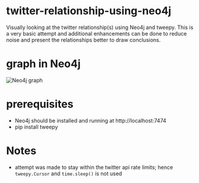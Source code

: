 # twitter-relationship-using-neo4j
Visually looking at the twitter relationship(s) using Neo4j and tweepy. This is a very basic attempt and additional enhancements can be done to reduce noise and present the relationships better to draw conclusions.

# graph in Neo4j
![Neo4j graph](https://github.com/saideepchandg/twitter-relationship-using-neo4j/blob/master/ne04j_graph.png)

# prerequisites

* Neo4j should be installed and running at http://localhost:7474
* pip install tweepy 

# Notes
* attempt was made to stay within the twitter api rate limits; hence ```tweepy.Cursor``` and ```time.sleep()``` is not used
